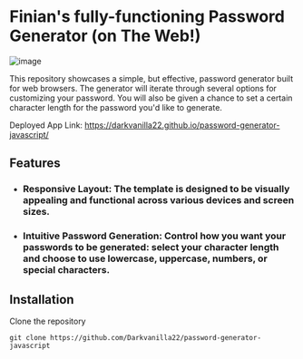# Finian's fully-functioning Password Generator (on The Web!)

![image](https://github.com/Darkvanilla22/password-generator-javascript/assets/53369798/64a379dc-aec2-4814-ae97-5db941e375a2)

This repository showcases a simple, but effective, password generator built for web browsers. The generator will iterate through several options for customizing your password.
You will also be given a chance to set a certain character length for the password you'd like to generate.

Deployed App Link: https://darkvanilla22.github.io/password-generator-javascript/

## Features
- ### Responsive Layout: The template is designed to be visually appealing and functional across various devices and screen sizes.
- ### Intuitive Password Generation: Control how you want your passwords to be generated: select your character length and choose to use lowercase, uppercase, numbers, or special characters.

## Installation
Clone the repository
```
git clone https://github.com/Darkvanilla22/password-generator-javascript
```
